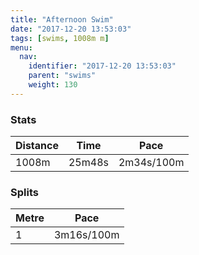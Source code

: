 ```yaml
---
title: "Afternoon Swim"
date: "2017-12-20 13:53:03"
tags: [swims, 1008m m]
menu:
  nav:
    identifier: "2017-12-20 13:53:03"
    parent: "swims"
    weight: 130
---
```


### Stats

| Distance | Time | Pace |
|----------|------|------|
|1008m|25m48s|2m34s/100m|

### Splits

| Metre | Pace |
|------|------|
|1|3m16s/100m|
